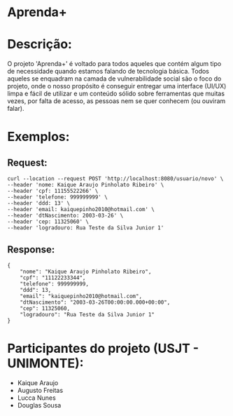 # Aprenda+

# Descrição:
O projeto 'Aprenda+' é voltado para todos aqueles que contém algum tipo de necessidade quando estamos falando de tecnologia básica. Todos aqueles se enquadram na camada de vulnerabilidade social são o foco do projeto, onde o nosso propósito é conseguir entregar uma interface (UI/UX) limpa e fácil de utilizar e um conteúdo sólido sobre ferramentas que muitas vezes, por falta de acesso, as pessoas nem se quer conhecem (ou ouviram falar).

# Exemplos:
## Request:
```
curl --location --request POST 'http://localhost:8080/usuario/novo' \
--header 'nome: Kaique Araujo Pinholato Ribeiro' \
--header 'cpf: 11155522266' \
--header 'telefone: 999999999' \
--header 'ddd: 13' \
--header 'email: kaiquepinho2010@hotmail.com' \
--header 'dtNascimento: 2003-03-26' \
--header 'cep: 11325060' \
--header 'logradouro: Rua Teste da Silva Junior 1'
```

## Response:
```
{
    "nome": "Kaique Araujo Pinholato Ribeiro",
    "cpf": "11122233344",
    "telefone": 999999999,
    "ddd": 13,
    "email": "kaiquepinho2010@hotmail.com",
    "dtNascimento": "2003-03-26T00:00:00.000+00:00",
    "cep": 11325060,
    "logradouro": "Rua Teste da Silva Junior 1"
}
```
 
# Participantes do projeto (USJT - UNIMONTE):
- Kaique Araujo
- Augusto Freitas
- Lucca Nunes
- Douglas Sousa
